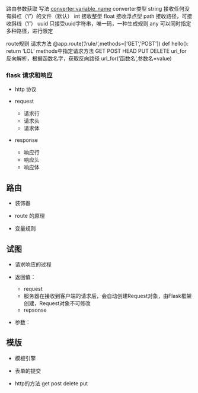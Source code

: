 
路由参数获取
写法
	<converter:variable_name>
converter类型
	string 接收任何没有斜杠（‘/’）的文件（默认）
	int	接收整型
	float	接收浮点型
	path	接收路径，可接收斜线（’/’）
	uuid	只接受uuid字符串，唯一码，一种生成规则
	any	可以同时指定多种路径，进行限定

route规则
请求方法
	@app.route(‘/rule/’,methods=[‘GET’,’POST’])
	def hello():
		return ‘LOL’
methods中指定请求方法
	GET
	POST
	HEAD 
	PUT
	DELETE
url_for
	反向解析，根据函数名字，获取反向路径
	url_for(‘函数名’,参数名=value)




### flask 请求和响应
+ http 协议

+ request 
	+ 请求行
	+ 请求头
	+ 请求体

+ response
	+ 响应行
	+ 响应头
	+ 响应体




## 路由

+ 装饰器

+ route 的原理

+ 变量规则


## 试图

+ 请求响应的过程

+ 返回值：
    + request
    + 服务器在接收到客户端的请求后，会自动创建Request对象，由Flask框架创建，Request对象不可修改
    + repsonse
+ 参数：


## 模版
+ 模板引擎

+ 表单的提交

+ http的方法 get post delete put